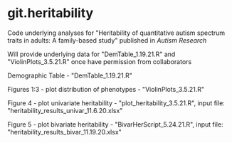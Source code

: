 # git.heritability
Code underlying analyses for "Heritability of quantitative autism spectrum traits in adults: A family-based study" published in _Autism Research_

Will provide underlying data for "DemTable_1.19.21.R" and "ViolinPlots_3.5.21.R" once have permission from collaborators

Demographic Table - "DemTable_1.19.21.R"

Figures 1:3 - plot distribution of phenotypes - "ViolinPlots_3.5.21.R"

Figure 4 - plot univariate heritability - "plot_heritability_3.5.21.R", input file: "heritability_results_univar_11.6.20.xlsx"

Figure 5 - plot bivariate heritability - "BivarHerScript_5.24.21.R", input file: "heritability_results_bivar_11.19.20.xlsx"
